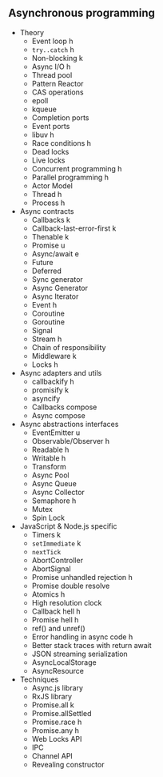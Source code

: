 ## Asynchronous programming

- Theory
  - Event loop h
  - `try..catch` h
  - Non-blocking k
  - Async I/O h
  - Thread pool
  - Pattern Reactor
  - CAS operations
  - epoll
  - kqueue
  - Completion ports
  - Event ports
  - libuv h
  - Race conditions h
  - Dead locks
  - Live locks
  - Concurrent programming h
  - Parallel programming h
  - Actor Model
  - Thread h
  - Process h
- Async contracts
  - Callbacks k
  - Callback-last-error-first k
  - Thenable k
  - Promise u
  - Async/await e
  - Future
  - Deferred
  - Sync generator
  - Async Generator
  - Async Iterator
  - Event h
  - Coroutine
  - Goroutine
  - Signal
  - Stream h
  - Chain of responsibility
  - Middleware k
  - Locks h
- Async adapters and utils
  - callbackify h
  - promisify k
  - asyncify
  - Callbacks compose
  - Async compose
- Async abstractions interfaces
  - EventEmitter u
  - Observable/Observer h
  - Readable h
  - Writable h
  - Transform
  - Async Pool
  - Async Queue
  - Async Collector
  - Semaphore h
  - Mutex
  - Spin Lock
- JavaScript & Node.js specific
  - Timers k
  - `setImmediate` k
  - `nextTick`
  - AbortController
  - AbortSignal
  - Promise unhandled rejection h
  - Promise double resolve
  - Atomics h
  - High resolution clock
  - Callback hell h
  - Promise hell h
  - ref() and unref()
  - Error handling in async code h
  - Better stack traces with return await
  - JSON streaming serialization
  - AsyncLocalStorage
  - AsyncResource
- Techniques
  - Async.js library
  - RxJS library
  - Promise.all k
  - Promise.allSettled
  - Promise.race h
  - Promise.any h
  - Web Locks API
  - IPC
  - Channel API
  - Revealing constructor
